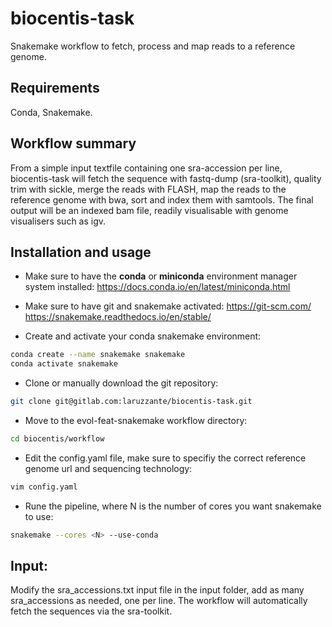 # biocentis-task
Snakemake workflow to fetch, process and map reads to a reference genome.

## Requirements
Conda, Snakemake.

## Workflow summary
From a simple input textfile containing one sra-accession per line, biocentis-task will fetch the sequence with fastq-dump (sra-toolkit), quality trim with sickle, merge the reads with FLASH, map the reads to the reference genome with bwa, sort and index them with samtools. The final output will be an indexed bam file, readily visualisable with genome visualisers such as igv.

## Installation and usage
* Make sure to have the **conda** or **miniconda** environment manager system installed:
https://docs.conda.io/en/latest/miniconda.html

* Make sure to have git and snakemake activated:
https://git-scm.com/
https://snakemake.readthedocs.io/en/stable/

* Create and activate your conda snakemake environment:
```bash
conda create --name snakemake snakemake
conda activate snakemake
```

* Clone or manually download the git repository:
```bash
git clone git@gitlab.com:laruzzante/biocentis-task.git
```

* Move to the evol-feat-snakemake workflow directory:
```bash
cd biocentis/workflow
```

* Edit the config.yaml file, make sure to specifiy the correct reference genome url and sequencing technology:
```bash
vim config.yaml
```

* Rune the pipeline, where N is the number of cores you want snakemake to use:
```bash
snakemake --cores <N> --use-conda
```

## Input:
Modify the sra_accessions.txt input file in the input folder, add as many sra_accessions as needed, one per line.
The workflow will automatically fetch the sequences via the sra-toolkit.
